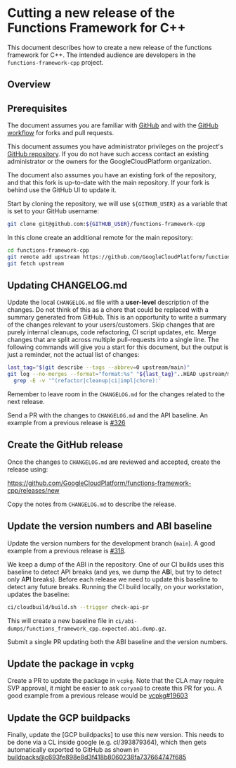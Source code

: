 # Cutting a new release of the Functions Framework for C++

This document describes how to create a new release of the functions framework
for C++. The intended audience are developers in the `functions-framework-cpp`
project.

[GitHub repository]: https://github.com/GoogleCloudPlatform/functions-framework-cpp
[GitHub workflow]: https://github.com/googleapis/google-cloud-cpp/blob/main/doc/contributor/howto-guide-forks-and-pull-requests.md
[#326]: https://github.com/GoogleCloudPlatform/functions-framework-cpp/pull/326
[#318]: https://github.com/GoogleCloudPlatform/functions-framework-cpp/pull/318
[GCP builpacks]: https://github.com/GoogleCloudPlatform/buildpacks/
[vcpkg#19603]: https://github.com/microsoft/vcpkg/pull/19603
[buildpacks@c693fe898e8d3f418b8060238fa737664747f685]: https://github.com/GoogleCloudPlatform/buildpacks/commit/c693fe898e8d3f418b8060238fa737664747f685

## Overview

## Prerequisites

The document assumes you are familiar with [GitHub](https://github.com) and with
the [GitHub workflow] for forks and pull requests.

This document assumes you have administrator privileges on the
project's [GitHub repository]. If you do not have such access contact an
existing administrator or the owners for the GoogleCloudPlatform organization.

The document also assumes you have an existing fork of the repository, and that
this fork is up-to-date with the main repository. If your fork is behind use the
GitHub UI to update it.

Start by cloning the repository, we will use `${GITHUB_USER}` as a variable that
is set to your GitHub username:

```sh
git clone git@github.com:${GITHUB_USER}/functions-framework-cpp
```

In this clone create an additional remote for the main repository:

```sh
cd functions-framework-cpp
git remote add upstream https://github.com/GoogleCloudPlatform/functions-framework-cpp
git fetch upstream
```

## Updating CHANGELOG.md

Update the local `CHANGELOG.md` file with a **user-level** description of the
changes. Do not think of this as a chore that could be replaced with a summary
generated from GitHub. This is an opportunity to write a summary of the changes
relevant to your users/customers. Skip changes that are purely internal
cleanups, code refactoring, CI script updates, etc. Merge changes that are split
across multiple pull-requests into a single line. The following commands will
give you a start for this document, but the output is just a reminder, not the
actual list of changes:

```sh
last_tag="$(git describe --tags --abbrev=0 upstream/main)"
git log --no-merges --format="format:%s" "${last_tag}"..HEAD upstream/main | 
  grep -E -v '^(refactor|cleanup|ci|impl|chore):'
```

Remember to leave room in the `CHANGELOG.md` for the changes related to the next
release.

Send a PR with the changes to `CHANGELOG.md` and the API baseline. An example
from a previous release is [#326]

## Create the GitHub release

Once the changes to `CHANGELOG.md` are reviewed and accepted, create the release
using:

https://github.com/GoogleCloudPlatform/functions-framework-cpp/releases/new

Copy the notes from `CHANGELOG.md` to describe the release.

## Update the version numbers and ABI baseline

Update the version numbers for the development branch (`main`). A good example
from a previous release is [#318].

We keep a dump of the ABI in the repository. One of our CI builds uses this
baseline to detect API breaks (and yes, we dump the A**B**I, but try to detect
only A**P**I breaks). Before each release we need to update this baseline to
detect any future breaks. Running the CI build locally, on your workstation,
updates the baseline:

```sh
ci/cloudbuild/build.sh --trigger check-api-pr
```

This will create a new baseline file
in `ci/abi-dumps/functions_framework_cpp.expected.abi.dump.gz`.

Submit a single PR updating both the ABI baseline and the version numbers.

## Update the package in `vcpkg`

Create a PR to update the package in `vcpkg`. Note that the CLA may require SVP
approval, it might be easier to ask `coryan@` to create this PR for you. A good
example from a previous release would be [vcpkg#19603]

## Update the GCP buildpacks

Finally, update the [GCP buildpacks] to use this new version. This needs to be
done via a CL inside google (e.g. cl/393879364), which then gets automatically
exported to GitHub as shown in
[buildpacks@c693fe898e8d3f418b8060238fa737664747f685]
